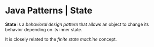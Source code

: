 Java Patterns | State
===

**State** is a *behavioral design pattern* that allows an object to change
its behavior depending on its inner state.

It is closely related to the *finite state machine* concept.